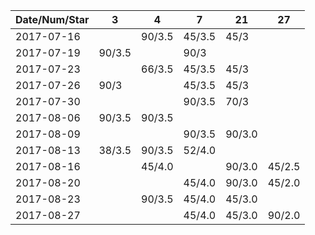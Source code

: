 Date/Num/Star   |  3     |  4     | 7      | 21     | 27     |
----------------|--------|--------|--------|--------|--------|
2017-07-16      |        | 90/3.5 | 45/3.5 | 45/3   |        |
2017-07-19      | 90/3.5 |        | 90/3   |        |        |
2017-07-23      |        | 66/3.5 | 45/3.5 | 45/3   |        |
2017-07-26      | 90/3   |        | 45/3.5 | 45/3   |        |
2017-07-30      |        |        | 90/3.5 | 70/3   |        |
2017-08-06      | 90/3.5 | 90/3.5 |        |        |        |
2017-08-09      |        |        | 90/3.5 | 90/3.0 |        |
2017-08-13      | 38/3.5 | 90/3.5 | 52/4.0 |        |        |
2017-08-16      |        | 45/4.0 |        | 90/3.0 | 45/2.5 |
2017-08-20      |        |        | 45/4.0 | 90/3.0 | 45/2.0 |
2017-08-23      |        | 90/3.5 | 45/4.0 | 45/3.0 |        |
2017-08-27      |        |        | 45/4.0 | 45/3.0 | 90/2.0 |

